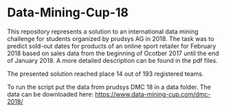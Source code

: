 # Data-Mining-Cup-18

This repository represents a solution to an international data mining challenge for students organized by prudsys AG in 2018. The task was to predict sold-out dates for products of an online sport retailer for February 2018 based on sales data from the beginning of Ocotber 2017 until the end of January 2018. A more detailed description can be found in the pdf files.

The presented solution reached place 14 out of 193 registered teams. 

To run the script put the data from prudsys DMC 18 in a data folder. The data can be downloaded here: https://www.data-mining-cup.com/dmc-2018/
